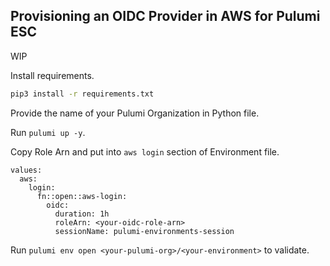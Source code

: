 ## Provisioning an OIDC Provider in AWS for Pulumi ESC

WIP

Install requirements.

```bash
pip3 install -r requirements.txt
```

Provide the name of your Pulumi Organization in Python file.

Run `pulumi up -y`.

Copy Role Arn and put into `aws login` section of Environment file.

```
values:
  aws:
    login:
      fn::open::aws-login:
        oidc:
          duration: 1h
          roleArn: <your-oidc-role-arn>
          sessionName: pulumi-environments-session
```

Run `pulumi env open <your-pulumi-org>/<your-environment>` to validate.
